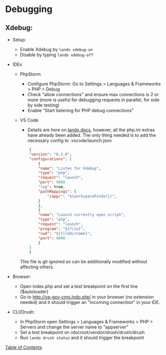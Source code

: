 # Debugging

## Xdebug:
* Setup:
    * Enable Xdebug by `lando xdebug-on`
    * Disable by typing `lando xdebug-off`

* IDEs
    * PhpStorm
        * Configure PhpStorm: Go to Settings > Languages & Frameworks > PHP > Debug
        * Check "allow connections" and ensure max connections is 2 or more (more is useful for debugging requests in parallel, for side by side testing)
        * Enable "Start listening for PHP debug connections"
    * VS Code
        * Details are here on [lando docs](https://docs.lando.dev/guides/lando-with-vscode.html#getting-started), however, all the php.ini extras have already been added.  The only thing needed is to add the necessary config to .vscode/launch.json

        ```json
            {
            "version": "0.2.0",
            "configurations": [
                {
                "name": "Listen for Xdebug",
                "type": "php",
                "request": "launch",
                "port": 9000
                "log": true,
                "pathMappings": {
                    "/app/": "${workspaceFolder}/",
                }
                },
                {
                "name": "Launch currently open script",
                "type": "php",
                "request": "launch",
                "program": "${file}",
                "cwd": "${fileDirname}",
                "port": 9000
                }
            ]
            }

        ```
        This file is git ignored so can be additionally modified without affecting others.

* Browser:
    * Open index.php and set a test breakpoint on the first line ($autoloader)
    * Go to http://va-gov-cms.lndo.site/ in your browser (no extension needed) and it should trigger an "incoming connection" in your IDE.
* CLI/Drush:
    * In PhpStorm open Settings > Languages & Frameworks > PHP > Servers and change the server name to "appserver"
    * Set a test breakpoint on /docroot/vendor/drush/drush/drush
    * Run `lando drush status` and it should trigger the breakpoint


[Table of Contents](../README.md)

